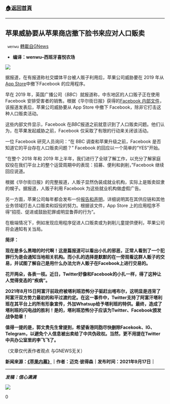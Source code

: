 ###  [:house:返回首頁](https://github.com/ourhimalayas/txt)
---


## 苹果威胁要从苹果商店撤下脸书来应对人口贩卖
` wenwu` [轉載自GNews](https://gnews.org/zh-hans/1544164/)

- **编译：wenwu–西班牙喜悦农场**


![](https://assets.gnews.org/wp-content/uploads/2021/09/tempsnip92.png)

据报道，在有报道称社交媒体平台被人贩子利用后，苹果公司威胁要在 2019 年从[App Store](https://appleinsider.com/inside/app-store)中撤下Facebook 的应用程序。

早在 2019 年，英国广播公司（*BBC*）就报道称，中东地区的人口贩子正在使用 Facebook 安排受害者的销售。根据《华尔街日报》获得的[Facebook 内部文件](https://www.wsj.com/articles/facebook-drug-cartels-human-traffickers-response-is-weak-documents-11631812953)，该报道发表后，苹果公司威胁要从 App Store 中撤下 Facebook，除非它打击这种人口贩卖活动。

这些内部文件显示，Facebook 在*BBC*报道之前就意识到了人口贩卖问题。他们认为，在苹果发起威胁之前，Facebook 仅采取了有限的行动来关闭该活动。

一位 Facebook 研究人员询问：“在 BBC 调查和苹果升级之前，Facebook 是否知道它的平台存在人口贩卖问题？” Facebook 的回应以一个简单的“YES”开始。

“在整个 2018 年和 2019 年上半年，我们进行了全球了解工作，以充分了解家庭奴役在我们平台上的整个运营周期中的表现：招募、便利和剥削，”Facebook 继续回应说道。

根据《华尔街日报》的完整报道，人贩子显然伪装成就业机构，实际上是贩卖奴隶的幌子。据报道，人贩子利用 Facebook 为这些就业机构做虚假广告。

另一方面，苹果公司每年都会发布一份[报告和声明](https://www.apple.com/supplier-responsibility/pdf/Apple-Combat-Human-Trafficking-and-Slavery-in-Supply-Chain-2020.pdf)，详细说明其在其供应链和其他业务领域打击人口贩卖和奴役的努力。根据该文件，App Store 上的应用程序不得“招揽、促进或鼓励犯罪或明显鲁莽的行为”。

在极端情况下，例如发现应用程序促进人口贩卖或为剥削儿童提供便利，苹果公司将会通知有关当局。

**简评：**

**现在是多么黑暗的时代啊！这是篇报道可以看出小扎的邪恶，正常人看到了一个犯罪行为是会通知当地相关机构。而小扎的选择是默默的在一旁观看这群人贩子的交易，并试图了解自己是用什么办法允许人贩子在Facebook上进行交易的。**

**花开两朵，各表一枝。近日，Twitter好像和Facebook的小扎一样，得了这种让人觉得变态的“疾病”。**

**2021年8月15日阿富汗前政府被塔利班恐怖分子驱赶出喀布尔，这明显是违背了阿富汗双方势力最初的和平过渡约定。在这一事件中，Twitter支持了阿富汗塔利班在其平台上的所有形象宣传，外加Whatsup给予塔利班的特供。最终，造成了塔利班的闪电战的胜利！是的，塔利班恐怖分子应该为Twitter、Facebook颁发战争勋章！**

**值得一提的是，郭文贵先生曾提到，希望香港同胞尽快删除Facekook、IG、Telegram，以避免个人信息被出卖给了中共伪政权。当然，更不用提在Twitter中共办公室里的李飞飞了。**

（文章仅代表作者观点 与GNEWS无关）

**新闻来源：[《苹果内幕》](https://appleinsider.com/articles/21/09/17/apple-threatened-to-pull-facebook-from-the-app-store-over-human-trafficking)｜作者：迈克·彼得森｜发布时间：2021年9月17日｜**

* * *

***发稿：信心满满***

![](https://assets.gnews.org/wp-content/uploads/2021/09/GNEWS_CH.-1.jpeg)

0
